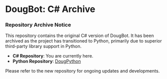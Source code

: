 # DougBot: C# Archive
### Repository Archive Notice

This repository contains the original C# version of DougBot. It has been archived as the project has transitioned to Python, primarily due to superior third-party library support in Python.

- **C# Repository**: You are currently here.
- **Python Repository**: [DougPython](https://github.com/KrisQuack/DougPython)

Please refer to the new repository for ongoing updates and developments.
